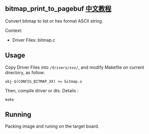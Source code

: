 bitmap_print_to_pagebuf [中文教程](https://biscuitos.github.io/blog/BITMAP_bitmap_print_to_pagebuf/)
----------------------------------

Convert bitmap to list or hex format ASCII string.

Context:

* Driver Files: bitmap.c

## Usage

Copy Driver Files into `/drivers/xxx/`, and modify Makefile on current 
directory, as follow:

```
obj-$(CONFIG_BITMAP_XX) += bitmap.o
```

Then, compile driver or dts. Details :

```
make
```

## Running

Packing image and runing on the target board.
